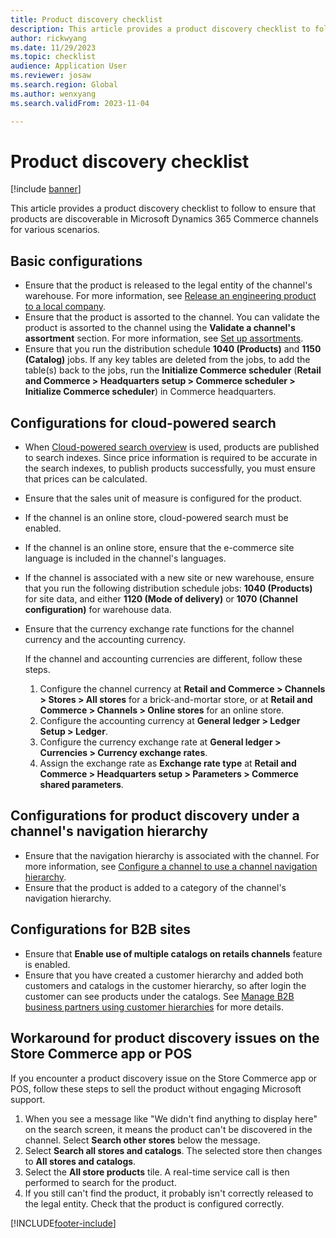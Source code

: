 ```yaml
---
title: Product discovery checklist
description: This article provides a product discovery checklist to follow to ensure that products are discoverable in Microsoft Dynamics 365 Commerce channels for various scenarios.
author: rickwyang
ms.date: 11/29/2023
ms.topic: checklist
audience: Application User
ms.reviewer: josaw
ms.search.region: Global
ms.author: wenxyang
ms.search.validFrom: 2023-11-04

---
```


# Product discovery checklist

[!include [banner](includes/banner.md)]

This article provides a product discovery checklist to follow to ensure that products are discoverable in Microsoft Dynamics 365 Commerce channels for various scenarios.

## Basic configurations

- Ensure that the product is released to the legal entity of the channel's warehouse. For more information, see [Release an engineering product to a local company](/dynamics365/supply-chain/engineering-change-management/engineering-scenarios#release).
- Ensure that the product is assorted to the channel. You can validate the product is assorted to the channel using the **Validate a channel's assortment** section. For more information, see [Set up assortments](set-up-assortments.md).
- Ensure that you run the distribution schedule **1040 (Products)** and **1150 (Catalog)** jobs. If any key tables are deleted from the jobs, to add the table(s) back to the jobs, run the **Initialize Commerce scheduler** (**Retail and Commerce \> Headquarters setup \> Commerce scheduler \> Initialize Commerce scheduler**) in Commerce headquarters.

## Configurations for cloud-powered search

- When [Cloud-powered search overview](cloud-powered-search-overview.md) is used, products are published to search indexes. Since price information is required to be accurate in the search indexes, to publish products successfully, you must ensure that prices can be calculated.
- Ensure that the sales unit of measure is configured for the product.
- If the channel is an online store, cloud-powered search must be enabled.
- If the channel is an online store, ensure that the e-commerce site language is included in the channel's languages.
- If the channel is associated with a new site or new warehouse, ensure that you run the following distribution schedule jobs: **1040 (Products)** for site data, and either **1120 (Mode of delivery)** or **1070 (Channel configuration)** for warehouse data.
- Ensure that the currency exchange rate functions for the channel currency and the accounting currency.

    If the channel and accounting currencies are different, follow these steps.

    1. Configure the channel currency at **Retail and Commerce \> Channels \> Stores \> All stores** for a brick-and-mortar store, or at **Retail and Commerce \> Channels \> Online stores** for an online store.
    1. Configure the accounting currency at **General ledger \> Ledger Setup \> Ledger**.
    1. Configure the currency exchange rate at **General ledger \> Currencies \> Currency exchange rates**.
    1. Assign the exchange rate as **Exchange rate type** at **Retail and Commerce \> Headquarters setup \> Parameters \> Commerce shared parameters**.

## Configurations for product discovery under a channel's navigation hierarchy

- Ensure that the navigation hierarchy is associated with the channel. For more information, see [Configure a channel to use a channel navigation hierarchy](configure-channel-hierarchy.md).
- Ensure that the product is added to a category of the channel's navigation hierarchy.

## Configurations for B2B sites

- Ensure that **Enable use of multiple catalogs on retails channels** feature is enabled.
- Ensure that you have created a customer hierarchy and added both customers and catalogs in the customer hierarchy, so after login the customer can see products under the catalogs. See [Manage B2B business partners using customer hierarchies](./b2b/partners-customer-hierarchies.md) for more details.

## Workaround for product discovery issues on the Store Commerce app or POS

If you encounter a product discovery issue on the Store Commerce app or POS, follow these steps to sell the product without engaging Microsoft support.

1. When you see a message like "We didn't find anything to display here" on the search screen, it means the product can't be discovered in the channel. Select **Search other stores** below the message.
1. Select **Search all stores and catalogs**. The selected store then changes to **All stores and catalogs**.
1. Select the **All store products** tile. A real-time service call is then performed to search for the product.
1. If you still can't find the product, it probably isn't correctly released to the legal entity. Check that the product is configured correctly.

[!INCLUDE[footer-include](../includes/footer-banner.md)]
